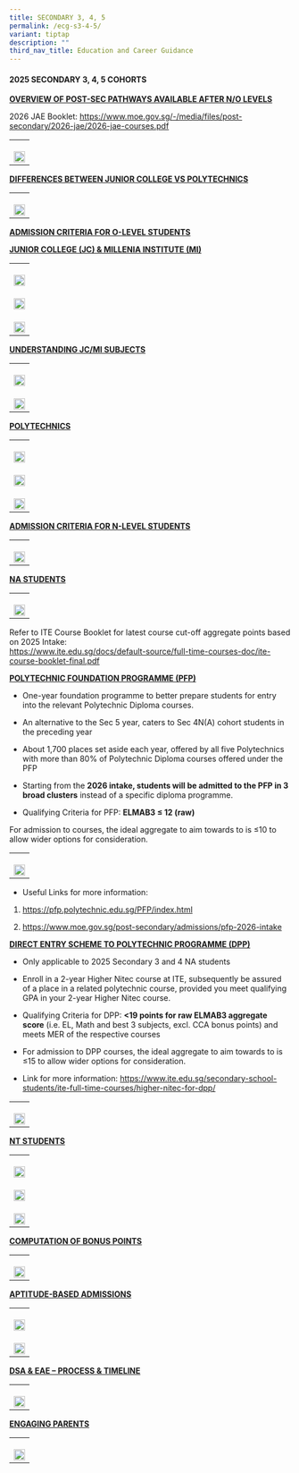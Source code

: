 ```yaml
---
title: SECONDARY 3, 4, 5
permalink: /ecg-s3-4-5/
variant: tiptap
description: ""
third_nav_title: Education and Career Guidance
---
```

<h4><strong>2025 SECONDARY 3, 4, 5 COHORTS</strong></h4>
<p><strong><u>OVERVIEW OF POST-SEC PATHWAYS AVAILABLE AFTER N/O LEVELS</u></strong>
</p>
<p>2026 JAE Booklet: <a href="https://www.moe.gov.sg/-/media/files/post-secondary/2026-jae/2026-jae-courses.pdf" rel="noopener noreferrer nofollow" target="_blank">https://www.moe.gov.sg/-/media/files/post-secondary/2026-jae/2026-jae-courses.pdf</a>
</p>
<table style="minWidth: 25px">
<colgroup>
<col>
</colgroup>
<tbody>
<tr>
<th rowspan="1" colspan="1">
<p></p>
<div class="isomer-image-wrapper">
<img style="width: 100%" height="auto" width="100%" alt="" src="/images/Student Development/ecg_may_sec345_1.jpg">
</div>
</th>
</tr>
</tbody>
</table>
<p><strong><u>DIFFERENCES BETWEEN JUNIOR COLLEGE VS POLYTECHNICS</u></strong>
</p>
<table style="minWidth: 25px">
<colgroup>
<col>
</colgroup>
<tbody>
<tr>
<th rowspan="1" colspan="1">
<p></p>
<div class="isomer-image-wrapper">
<img style="width: 100%" height="auto" width="100%" alt="" src="/images/Student Development/ecg_may_sec345_2.jpg">
</div>
</th>
</tr>
</tbody>
</table>
<p><strong><u>ADMISSION CRITERIA FOR O-LEVEL STUDENTS</u></strong>
</p>
<p><strong><u>JUNIOR COLLEGE (JC) &amp; MILLENIA INSTITUTE (MI)</u></strong>
</p>
<table style="minWidth: 25px">
<colgroup>
<col>
</colgroup>
<tbody>
<tr>
<th rowspan="1" colspan="1">
<p></p>
<div class="isomer-image-wrapper">
<img style="width: 100%" height="auto" width="100%" alt="" src="/images/Student Development/ecg_may_sec345_3.jpg">
</div>
</th>
</tr>
<tr>
<td rowspan="1" colspan="1">
<p></p>
<div class="isomer-image-wrapper">
<img style="width: 100%" height="auto" width="100%" alt="" src="/images/Student Development/ecg_may_sec345_4.jpg">
</div>
</td>
</tr>
<tr>
<td rowspan="1" colspan="1">
<p></p>
<div class="isomer-image-wrapper">
<img style="width: 100%" height="auto" width="100%" alt="" src="/images/Student Development/ecg_may_sec345_5.jpg">
</div>
</td>
</tr>
</tbody>
</table>
<p><strong><u>UNDERSTANDING JC/MI SUBJECTS</u></strong>
</p>
<table style="minWidth: 25px">
<colgroup>
<col>
</colgroup>
<tbody>
<tr>
<th rowspan="1" colspan="1">
<p></p>
<div class="isomer-image-wrapper">
<img style="width: 100%" height="auto" width="100%" alt="" src="/images/Student Development/ecg_may_sec345_6.jpg">
</div>
</th>
</tr>
<tr>
<td rowspan="1" colspan="1">
<p></p>
<div class="isomer-image-wrapper">
<img style="width: 100%" height="auto" width="100%" alt="" src="/images/Student Development/ecg_may_sec345_7.jpg">
</div>
</td>
</tr>
</tbody>
</table>
<p><strong><u>POLYTECHNICS</u></strong>
</p>
<table style="minWidth: 25px">
<colgroup>
<col>
</colgroup>
<tbody>
<tr>
<th rowspan="1" colspan="1">
<p></p>
<div class="isomer-image-wrapper">
<img style="width: 100%" height="auto" width="100%" alt="" src="/images/Student Development/ecg_25_uppersec.jpg">
</div>
</th>
</tr>
<tr>
<td rowspan="1" colspan="1">
<p></p>
<div class="isomer-image-wrapper">
<img style="width: 100%" height="auto" width="100%" alt="" src="/images/Student Development/ecg_may_sec345_9.jpg">
</div>
</td>
</tr>
<tr>
<td rowspan="1" colspan="1">
<p></p>
<div class="isomer-image-wrapper">
<img style="width: 100%" height="auto" width="100%" alt="" src="/images/Student Development/ecg_may_sec345_10.jpg">
</div>
</td>
</tr>
</tbody>
</table>
<p><strong><u>ADMISSION CRITERIA FOR N-LEVEL STUDENTS</u></strong>
</p>
<table style="minWidth: 25px">
<colgroup>
<col>
</colgroup>
<tbody>
<tr>
<th rowspan="1" colspan="1">
<p></p>
<div class="isomer-image-wrapper">
<img style="width: 100%" height="auto" width="100%" alt="" src="/images/Student Development/ecg_may_sec345_11.jpg">
</div>
</th>
</tr>
</tbody>
</table>
<p><strong><u>NA STUDENTS</u></strong>
</p>
<table style="minWidth: 25px">
<colgroup>
<col>
</colgroup>
<tbody>
<tr>
<th rowspan="1" colspan="1">
<p></p>
<div class="isomer-image-wrapper">
<img style="width: 100%" height="auto" width="100%" alt="" src="/images/Student Development/ecg_25_uppersec_1.jpg">
</div>
</th>
</tr>
</tbody>
</table>
<p>Refer to ITE Course Booklet for latest course cut-off aggregate points
based on 2025 Intake:
<br><a href="https://www.ite.edu.sg/docs/default-source/full-time-courses-doc/ite-course-booklet-final.pdf" rel="noopener noreferrer nofollow" target="_blank">https://www.ite.edu.sg/docs/default-source/full-time-courses-doc/ite-course-booklet-final.pdf</a>
</p>
<p><strong><u>POLYTECHNIC FOUNDATION PROGRAMME (PFP)</u></strong>
</p>
<ul data-tight="true" class="tight">
<li>
<p>One-year foundation programme to better prepare students for entry into
the relevant Polytechnic Diploma courses.</p>
</li>
<li>
<p>An alternative to the Sec 5 year, caters to Sec 4N(A) cohort students
in the preceding year</p>
</li>
<li>
<p>About 1,700 places set aside each year, offered by all five Polytechnics
with more than 80% of Polytechnic Diploma courses offered under the PFP</p>
</li>
<li>
<p>Starting from the <strong>2026 intake, students will be admitted to the PFP in 3 broad clusters</strong> instead
of a specific diploma programme.</p>
</li>
<li>
<p>Qualifying Criteria for PFP: <strong>ELMAB3 ≤ 12 (raw)</strong>
</p>
</li>
</ul>
<p>For admission to courses, the ideal aggregate to aim towards to is ≤10
to allow wider options for consideration.</p>
<table style="minWidth: 25px">
<colgroup>
<col>
</colgroup>
<tbody>
<tr>
<th rowspan="1" colspan="1">
<p></p>
<div class="isomer-image-wrapper">
<img style="width: 100%" height="auto" width="100%" alt="" src="/images/Student Development/ecg_may_sec345_13.jpg">
</div>
</th>
</tr>
</tbody>
</table>
<ul data-tight="true" class="tight">
<li>
<p>Useful Links for more information:</p>
</li>
</ul>
<ol data-tight="true" class="tight">
<li>
<p><a href="https://pfp.polytechnic.edu.sg/PFP/index.html" rel="noopener noreferrer nofollow" target="_blank">https://pfp.polytechnic.edu.sg/PFP/index.html</a>
</p>
</li>
<li>
<p><a href="https://www.moe.gov.sg/post-secondary/admissions/pfp-2026-intake" rel="noopener noreferrer nofollow" target="_blank">https://www.moe.gov.sg/post-secondary/admissions/pfp-2026-intake</a>
</p>
</li>
</ol>
<p><strong><u>DIRECT ENTRY SCHEME TO POLYTECHNIC PROGRAMME (DPP)</u></strong>
</p>
<ul data-tight="true" class="tight">
<li>
<p>Only applicable to 2025 Secondary 3 and 4 NA students</p>
</li>
<li>
<p>Enroll in a 2-year Higher Nitec course at ITE, subsequently be assured
of a place in a related polytechnic course, provided you meet qualifying
GPA in your 2-year Higher Nitec course.</p>
</li>
<li>
<p>Qualifying Criteria for DPP: <strong>&lt;19 points for raw ELMAB3 aggregate score</strong> (i.e.
EL, Math and best 3 subjects, excl. CCA bonus points) and meets MER of
the respective courses</p>
</li>
<li>
<p>For admission to DPP courses, the ideal aggregate to aim towards to is
≤15 to allow wider options for consideration.</p>
</li>
<li>
<p>Link for more information: <a href="https://www.ite.edu.sg/secondary-school-students/ite-full-time-courses/higher-nitec-for-dpp/" rel="noopener noreferrer nofollow" target="_blank">https://www.ite.edu.sg/secondary-school-students/ite-full-time-courses/higher-nitec-for-dpp/</a>
</p>
</li>
</ul>
<table style="minWidth: 25px">
<colgroup>
<col>
</colgroup>
<tbody>
<tr>
<th rowspan="1" colspan="1">
<p></p>
<div class="isomer-image-wrapper">
<img style="width: 100%" height="auto" width="100%" alt="" src="/images/Student Development/ecg_may_sec345_14.jpg">
</div>
</th>
</tr>
</tbody>
</table>
<p><strong><u>NT STUDENTS</u></strong>
</p>
<table style="minWidth: 25px">
<colgroup>
<col>
</colgroup>
<tbody>
<tr>
<th rowspan="1" colspan="1">
<p></p>
<div class="isomer-image-wrapper">
<img style="width: 100%" height="auto" width="100%" alt="" src="/images/Student Development/ecg_may_sec345_15.jpg">
</div>
</th>
</tr>
<tr>
<td rowspan="1" colspan="1">
<p></p>
<div class="isomer-image-wrapper">
<img style="width: 100%" height="auto" width="100%" alt="" src="/images/Student Development/ecg_25_uppersec_2.jpg">
</div>
</td>
</tr>
<tr>
<td rowspan="1" colspan="1">
<p></p>
<div class="isomer-image-wrapper">
<img style="width: 100%" height="auto" width="100%" alt="" src="/images/Student Development/ecg_may_sec345_17.jpg">
</div>
</td>
</tr>
</tbody>
</table>
<p><strong><u>COMPUTATION OF BONUS POINTS</u></strong>
</p>
<table style="minWidth: 25px">
<colgroup>
<col>
</colgroup>
<tbody>
<tr>
<th rowspan="1" colspan="1">
<p></p>
<div class="isomer-image-wrapper">
<img style="width: 100%" height="auto" width="100%" alt="" src="/images/Student Development/ecg_may_sec345_18.jpg">
</div>
</th>
</tr>
</tbody>
</table>
<p><strong><u>APTITUDE-BASED ADMISSIONS</u></strong>
</p>
<table style="minWidth: 25px">
<colgroup>
<col>
</colgroup>
<tbody>
<tr>
<th rowspan="1" colspan="1">
<p></p>
<div class="isomer-image-wrapper">
<img style="width: 100%" height="auto" width="100%" alt="" src="/images/Student Development/ecg_may_sec345_19.jpg">
</div>
</th>
</tr>
<tr>
<td rowspan="1" colspan="1">
<p></p>
<div class="isomer-image-wrapper">
<img style="width: 100%" height="auto" width="100%" alt="" src="/images/Student Development/ecg_may_sec345_20.jpg">
</div>
</td>
</tr>
</tbody>
</table>
<p><strong><u>DSA &amp; EAE – PROCESS &amp; TIMELINE</u></strong>
</p>
<table style="minWidth: 25px">
<colgroup>
<col>
</colgroup>
<tbody>
<tr>
<th rowspan="1" colspan="1">
<p></p>
<div class="isomer-image-wrapper">
<img style="width: 100%" height="auto" width="100%" alt="" src="/images/Student Development/ecg_may_sec345_21.jpg">
</div>
</th>
</tr>
</tbody>
</table>
<p><strong><u>ENGAGING PARENTS</u></strong>
</p>
<table style="minWidth: 25px">
<colgroup>
<col>
</colgroup>
<tbody>
<tr>
<th rowspan="1" colspan="1">
<p></p>
<div class="isomer-image-wrapper">
<img style="width: 100%" height="auto" width="100%" alt="" src="/images/Student Development/ecg_may_sec345_22.jpg">
</div>
</th>
</tr>
</tbody>
</table>
<p></p>